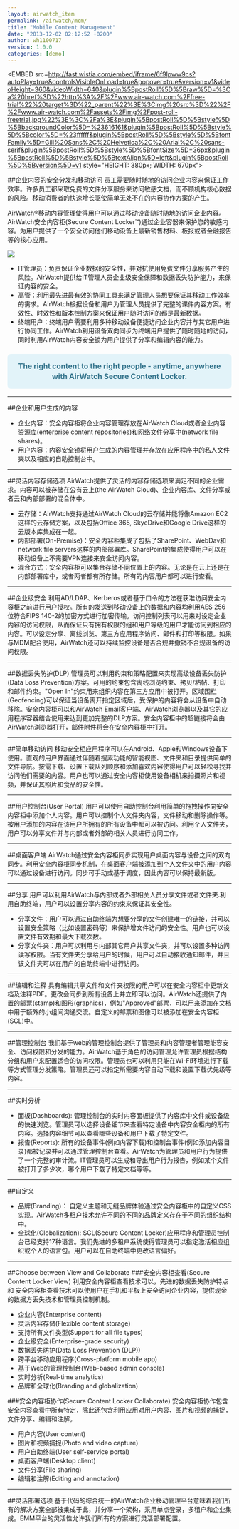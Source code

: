 ```yaml
---
layout: airwatch_item
permalink: /airwatch/mcm/
title: "Mobile Content Management"
date: "2013-12-02 02:12:52 +0200"
author: wh1100717
version: 1.0.0
categories: [demo]
---
```


<EMBED src=http://fast.wistia.com/embed/iframe/6f9lpww9cs?autoPlay=true&controlsVisibleOnLoad=true&popover=true&version=v1&videoHeight=360&videoWidth=640&plugin%5BpostRoll%5D%5Braw%5D=%3Ca%20href%3D%22http%3A%2F%2Fwww.air-watch.com%2Ffree-trial%22%20target%3D%22_parent%22%3E%3Cimg%20src%3D%22%2F%2Fwww.air-watch.com%2Fassets%2Fimg%2Fpost-roll-freetrial.jpg%22%3E%3C%2Fa%3E&plugin%5BpostRoll%5D%5Bstyle%5D%5BbackgroundColor%5D=%23616161&plugin%5BpostRoll%5D%5Bstyle%5D%5Bcolor%5D=%23ffffff&plugin%5BpostRoll%5D%5Bstyle%5D%5BfontFamily%5D=Gill%20Sans%2C%20Helvetica%2C%20Arial%2C%20sans-serif&plugin%5BpostRoll%5D%5Bstyle%5D%5BfontSize%5D=36px&plugin%5BpostRoll%5D%5Bstyle%5D%5BtextAlign%5D=left&plugin%5BpostRoll%5D%5Bversion%5D=v1 style="HEIGHT: 380px; WIDTH: 670px">
</EMBED>

##企业内容的安全分发和移动访问
员工需要随时随地的访问企业内容来保证工作效率。许多员工都采取免费的文件分享服务来访问敏感文档，而不顾机构核心数据的风险。移动消费者的快速增长驱使简单无处不在的内容协作方案的产生。

AirWatch®移动内容管理使得用户可以通过移动设备随时随地的访问企业内容。AirWatch安全内容柜(Secure Content Locker™)通过企业容器来保护您的敏感内容。为用户提供了一个安全访问他们移动设备上最新销售材料、板报或者金融报告等的核心应用。

![](http://www.air-watch.com/uploads/global-media/content-is-everywhere.jpg)

* IT管理员：负责保证企业数据的安全性，并对抗使用免费文件分享服务产生的风险。AirWatch提供给IT管理人员企业级安全保障和数据丢失防护能力，来保证内容的安全。
* 高管：利用最先进最有效的协同工具来满足管理人员想要保证其移动工作效率的需求。AirWatch根据设备和用户为管理人员提供了完整的课件内容方案。有效性、时效性和版本控制方案来保证用户随时访问的都是最新数据。
* 终端用户：终端用户需要利用多种移动设备便捷访问企业内容并与其它用户进行协同工作。AirWatch利用设备双向同步为终端用户提供了随时随地的访问，同时利用AirWatch内容安全锁为用户提供了分享和编辑内容的能力。

<div class="row-9" style="background: #e2f3f9; padding-bottom:0; border-radius:8px !important; -moz-border-radius:8px !important; webkit-border-radius: 8px !important;">
<center><h3 style="padding:1em; color: #34748c; line-height: 1.4em !important; ">The right content to the right people - anytime, anywhere with AirWatch Secure Content Locker.</h3>
</center></div>

-------------------------------------------
##企业和用户生成的内容
* 企业内容：安全内容柜将企业内容管理存放在AirWatch Cloud或者企业内容资源库(enterprise content repositories)和网络文件分享中(network file shares)。 
* 用户内容：内容安全锁将用户生成的内容管理并存放在应用程序中的私人文件夹以及相应的自助控制台中。

-------------------------------------------
##灵活内容存储选项
AirWatch提供了灵活的内容存储选项来满足不同的企业需求。内容可以被存储在公有云上(the AirWatch Cloud)、企业内容库、文件分享或者云和内部部署的混合体中。

* 云存储：AirWatch支持通过AirWatch Cloud的云存储并能将像Amazon EC2这样的云存储方案，以及包括Office 365, SkyeDrive和Google Drive这样的云版本库集成在一起。
* 内部部署(On-Premise)：安全内容柜集成了包括了SharePoint、WebDav和network file servers这样的内部部署库。SharePoint的集成使得用户可以在移动设备上不需要VPN连接来安全访问内容。
* 混合方式：安全内容柜可以集合存储不同位置上的内容。无论是在云上还是在内部部署库中，或者两者都有所存储。所有的内容用户都可以进行查看。

-------------------------------------------
##企业级安全
利用AD/LDAP、Kerberos或者基于口令的方法在获准访问安全内容柜之前进行用户授权。所有的发送到移动设备上的数据和内容均利用AES 256位符合FIPS 140-2的加密方式进行加密传输。访问控制列表可以用来对设定企业内容的访问权限，从而保证只有拥有权限的组和用户等级的用户才能访问到相应的内容。可以设定分享、离线浏览、第三方应用程序访问、邮件和打印等权限。如果与MDM配合使用，AirWatch还可以持续监控设备是否合规并撤销不合规设备的访问权限。

-------------------------------------------
##数据丢失防护(DLP)
管理员可以利用约束和策略配置来实现高级设备丢失防护(Data Loss Prevention)方案。可用的约束包含离线浏览约束、拷贝/粘帖、打印和邮件约束。"Open In"约束用来组织内容在第三方应用中被打开。区域围栏(Geofencing)可以保证当设备离开指定区域后，受保护的内容将会从设备中自动移除。安全内容柜可以和AirWatch Email客户端、AirWatch浏览器以及其它的应用程序容器结合使用来达到更加完整的DLP方案。安全内容柜中的超链接将会由AirWatch浏览器打开，邮件附件将会在安全内容柜中打开。

-------------------------------------------
##简单移动访问
移动安全柜应用程序可以在Android、Apple和Windows设备下使用。直观的用户界面通过伴随着搜索功能的智能视图、文件夹和目录提供简单的文件导航。按需下载、设置下载队列顺序和添加喜欢内容使得用户可以轻松寻找并访问他们需要的内容。用户也可以通过安全内容柜使用设备相机来拍摄照片和视频，并保证其照片和食品的安全性。

-------------------------------------------
##用户控制台(User Portal)
用户可以使用自助控制台利用简单的拖拽操作向安全内容柜中添加个人内容。用户可以控制个人文件夹内容，文件移动和删除操作等。被用户添加的内容在该用户所拥有的所有设备中都可以被访问。利用个人文件夹，用户可以分享文件并与内部或者外部的相关人员进行协同工作。

-------------------------------------------
##桌面客户端
AirWatch通过安全内容柜同步实现用户桌面内容与设备之间的双向同步。利用安全内容柜同步机制，在桌面客户端被添加到个人文件夹中的用户内容可以通过设备进行访问。同步可手动或基于调度，因此内容可以保持最新版。

-------------------------------------------
##分享
用户可以利用AirWatch与内部或者外部相关人员分享文件或者文件夹.利用自助终端，用户可以设置分享内容的约束来保证其安全性。

* 分享文件：用户可以通过自助终端为想要分享的文件创建唯一的链接，并可以设置安全策略（比如设置密码等）来保护增文件访问的安全性。用户也可以设置文件有效期和最大下载次数。
* 分享文件夹：用户可以利用与内部其它用户共享文件夹，并可以设置多种访问读写权限。当有文件夹分享给用户的时候，用户可以自动接收通知邮件，并且该文件夹可以在用户的自助终端中进行访问。

-------------------------------------------
##编辑和注释
具有编辑共享文件和文件夹权限的用户可以在安全内容柜中更新文档及注释PDF。更改会同步到所有设备上并立即可以访问。AirWatch还提供了内置的邮票(stamp)和图形(graphics)，例如"Approved"邮票，可以用来添加在文档中用于额外的小组间沟通交流。自定义的邮票和图像可以被添加在安全内容柜(SCL)中。

-------------------------------------------
##管理控制台
我们基于web的管理控制台提供了管理员和内容管理者管理能容安全、访问权限和分发的能力。AirWatch基于角色的访问管理允许管理员根据结构分组和用户来配置适合的访问权限。管理员也可以利用只能在Wi-Fi环境进行下载等方式管理分发策略。管理员还可以指定所需要内容自动下载和设置下载优先级等内容。

-------------------------------------------
##实时分析
* 面板(Dashboards): 管理控制台的实时内容面板提供了内容库中文件或设备级的快速浏览。管理员可以选择设备细节来查看特定设备中内容安全柜内的所有内容。选择内容细节可以查看哪些设备和用户下载了特定文件。
* 报告(Reports): 所有的设备事件(例如内容下载)和控制台事件(例如添加内容目录)都被记录并可以通过管理控制台查看。AirWatch为管理员和用户行为提供了一个完整的审计流。IT管理员可以生成和导出用户行为报告，例如某个文件被打开了多少次，哪个用户下载了特定文档等等。

-------------------------------------------
##自定义
* 品牌(Branding)： 自定义主题和无缝品牌体验通过安全内容柜中的自定义CSS实现。AirWatch多租户技术允许不同的不同的品牌定义存在于不同的组织结构中。
* 全球化(Globalization): SCL(Secure Content Locker)应用程序和管理员控制台已经支持17种语言。我们先进的多租户系统使得管理员可以指定激活相应组织或个人的语言包。用户可以在自助终端中更改语言偏好。

-------------------------------------------
##Choose between View and Collaborate
###安全内容柜查看(Secure Content Locker View)
利用安全内容柜查看技术可以，先进的数据丢失防护特点和
安全内容柜查看技术可以使用户在手机和平板上安全访问企业内容，提供现金的数据方丢失技术和管理员控制机制。

* 企业内容(Enterprise content)
* 灵活内容存储(Flexible content storage)
* 支持所有文件类型(Support for all file types)
* 企业级安全(Enterprise-grade security)
* 数据丢失防护(Data Loss Prevention (DLP))
* 跨平台移动应用程序(Cross-platform mobile app)
* 基于Web的管理控制台(Web-based admin console)
* 实时分析(Real-time analytics)
* 品牌和全球化(Branding and globalization)

###安全内容柜协作(Secure Content Locker Collaborate)
安全内容柜协作包含安全内容查看中所有特定，除此还包含利用应用对用户内容、图片和视频的捕捉，文件分享、编辑和注解。

* 用户内容(User content)
* 图片和视频捕捉(Photo and video capture)
* 用户自助终端(User self-service portal)
* 桌面客户端(Desktop client)
* 文件分享(File sharing)
* 编辑和注解(Editing and annotation)

-------------------------------------------
##灵活部署选项
基于代码的综合统一的AirWatch企业移动管理平台意味着我们所有的解决方案全部被集成于此，并分享一个架构，采用单点登录，多租户和企业集成。EMM平台的灵活性允许我们所有的方案进行灵活部署配置。